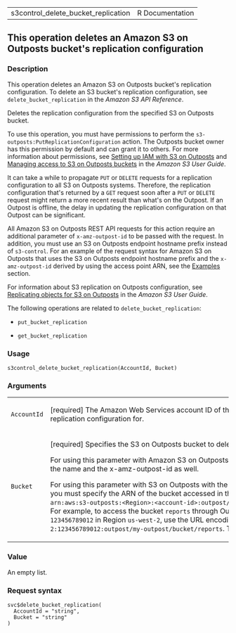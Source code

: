 <table style="width: 100%;">
<tbody>
<tr class="odd">
<td>s3control_delete_bucket_replication</td>
<td style="text-align: right;">R Documentation</td>
</tr>
</tbody>
</table>

## This operation deletes an Amazon S3 on Outposts bucket's replication configuration

### Description

This operation deletes an Amazon S3 on Outposts bucket's replication
configuration. To delete an S3 bucket's replication configuration, see
`delete_bucket_replication` in the *Amazon S3 API Reference*.

Deletes the replication configuration from the specified S3 on Outposts
bucket.

To use this operation, you must have permissions to perform the
`s3-outposts:PutReplicationConfiguration` action. The Outposts bucket
owner has this permission by default and can grant it to others. For
more information about permissions, see [Setting up IAM with S3 on
Outposts](https://docs.aws.amazon.com/AmazonS3/latest/userguide/S3OutpostsIAM.html)
and [Managing access to S3 on Outposts
buckets](https://docs.aws.amazon.com/AmazonS3/latest/userguide/S3OutpostsBucketPolicy.html)
in the *Amazon S3 User Guide*.

It can take a while to propagate `PUT` or `DELETE` requests for a
replication configuration to all S3 on Outposts systems. Therefore, the
replication configuration that's returned by a `GET` request soon after
a `PUT` or `DELETE` request might return a more recent result than
what's on the Outpost. If an Outpost is offline, the delay in updating
the replication configuration on that Outpost can be significant.

All Amazon S3 on Outposts REST API requests for this action require an
additional parameter of `x-amz-outpost-id` to be passed with the
request. In addition, you must use an S3 on Outposts endpoint hostname
prefix instead of `s3-control`. For an example of the request syntax for
Amazon S3 on Outposts that uses the S3 on Outposts endpoint hostname
prefix and the `x-amz-outpost-id` derived by using the access point ARN,
see the
[Examples](https://docs.aws.amazon.com/AmazonS3/latest/API/API_control_DeleteBucketReplication.html#API_control_DeleteBucketReplication_Examples)
section.

For information about S3 replication on Outposts configuration, see
[Replicating objects for S3 on
Outposts](https://docs.aws.amazon.com/AmazonS3/latest/userguide/S3OutpostsReplication.html)
in the *Amazon S3 User Guide*.

The following operations are related to `delete_bucket_replication`:

-   `put_bucket_replication`

-   `get_bucket_replication`

### Usage

    s3control_delete_bucket_replication(AccountId, Bucket)

### Arguments

<table>
<colgroup>
<col style="width: 35%" />
<col style="width: 65%" />
</colgroup>
<tbody>
<tr class="odd">
<td><code
id="s3control_delete_bucket_replication_:_AccountId">AccountId</code></td>
<td><p>[required] The Amazon Web Services account ID of the Outposts
bucket to delete the replication configuration for.</p></td>
</tr>
<tr class="even">
<td><code
id="s3control_delete_bucket_replication_:_Bucket">Bucket</code></td>
<td><p>[required] Specifies the S3 on Outposts bucket to delete the
replication configuration for.</p>
<p>For using this parameter with Amazon S3 on Outposts with the REST
API, you must specify the name and the x-amz-outpost-id as well.</p>
<p>For using this parameter with S3 on Outposts with the Amazon Web
Services SDK and CLI, you must specify the ARN of the bucket accessed in
the format <code
style="white-space: pre;">⁠arn:aws:s3-outposts:&lt;Region&gt;:&lt;account-id&gt;:outpost/&lt;outpost-id&gt;/bucket/&lt;my-bucket-name&gt;⁠</code>.
For example, to access the bucket <code>reports</code> through Outpost
<code>my-outpost</code> owned by account <code>123456789012</code> in
Region <code>us-west-2</code>, use the URL encoding of
<code>arn:aws:s3-outposts:us-west-2:123456789012:outpost/my-outpost/bucket/reports</code>.
The value must be URL encoded.</p></td>
</tr>
</tbody>
</table>

### Value

An empty list.

### Request syntax

    svc$delete_bucket_replication(
      AccountId = "string",
      Bucket = "string"
    )
